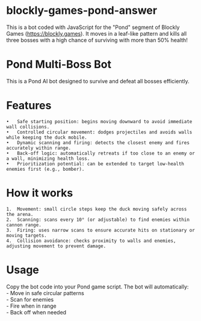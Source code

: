 # blockly-games-pond-answer
This is a bot coded with JavaScript for the "Pond" segment of  Blockly Games (https://blockly.games). It moves in a leaf-like pattern and kills all three bosses with a high chance of surviving with more than 50% health! 

# Pond Multi-Boss Bot

This is a Pond AI bot designed to survive and defeat all bosses efficiently.

# Features
	•	Safe starting position: begins moving downward to avoid immediate wall collisions.
	•	Controlled circular movement: dodges projectiles and avoids walls while keeping the duck mobile.
	•	Dynamic scanning and firing: detects the closest enemy and fires accurately within range.
	•	Back-off logic: automatically retreats if too close to an enemy or a wall, minimizing health loss.
	•	Prioritization potential: can be extended to target low-health enemies first (e.g., bomber).

# How it works
	1.	Movement: small circle steps keep the duck moving safely across the arena.
	2.	Scanning: scans every 10° (or adjustable) to find enemies within cannon range.
	3.	Firing: uses narrow scans to ensure accurate hits on stationary or moving targets.
	4.	Collision avoidance: checks proximity to walls and enemies, adjusting movement to prevent damage.

# Usage

Copy the bot code into your Pond game script. The bot will automatically:<br/>
	- Move in safe circular patterns<br/>
	- Scan for enemies<br/>
	- Fire when in range<br/>
	- Back off when needed<br/>
